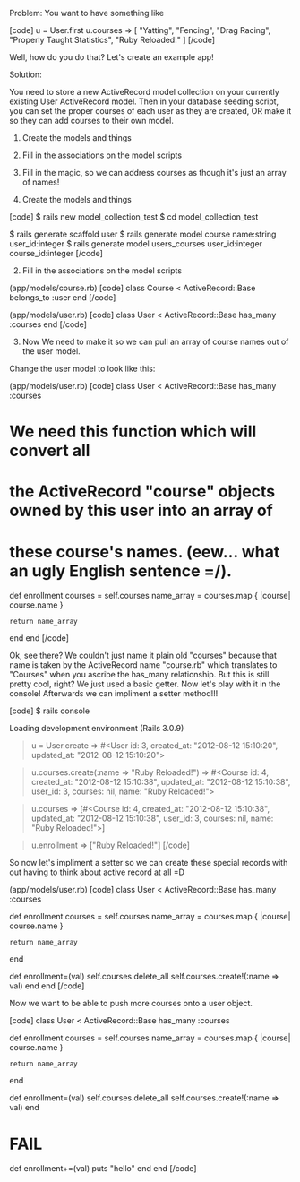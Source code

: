 
Problem:  You want to have something like

[code]
u = User.first
u.courses
=> [ "Yatting", "Fencing", "Drag Racing", "Properly Taught Statistics", "Ruby Reloaded!" ]
[/code]

Well, how do you do that?  Let's create an example app!


Solution:

You need to store a new ActiveRecord model collection on your currently existing User ActiveRecord model.  Then in your database seeding script, you can set the proper courses of each user as they are created, OR make it so they can add courses to their own model.  

1)  Create the models and things
2)  Fill in the associations on the model scripts
3)  Fill in the magic, so we can address courses as though it's just an array of names!


1)  Create the models and things

[code]
$  rails new model_collection_test
$  cd model_collection_test

$  rails generate scaffold user
$  rails generate model course name:string user_id:integer
$  rails generate model users_courses user_id:integer course_id:integer
[/code]



2)  Fill in the associations on the model scripts

(app/models/course.rb)
[code]
class Course < ActiveRecord::Base
  belongs_to :user
end
[/code]

(app/models/user.rb)
[code]
class User < ActiveRecord::Base
  has_many :courses
end
[/code]


3)  Now We need to make it so we can pull an array of course names out of the user model.  

Change the user model to look like this:

(app/models/user.rb)
[code]
class User < ActiveRecord::Base
  has_many :courses
  
  # We need this function which will convert all 
  # the ActiveRecord "course" objects owned by this user into an array of 
  # these course's names.  (eew... what an ugly English sentence =/).  
  def enrollment
    courses = self.courses
    name_array = courses.map { |course| course.name }
    
    return name_array
  end
end
[/code]

Ok, see there?  We couldn't just name it plain old "courses" because that name is taken by the ActiveRecord name "course.rb" which translates to "Courses" when you ascribe the has_many relationship.  But this is still pretty cool, right?  We just used a basic getter.  Now let's play with it in the console!  Afterwards we can impliment a setter method!!!

[code]
$  rails console

Loading development environment (Rails 3.0.9)

> u = User.create
 => #<User id: 3, created_at: "2012-08-12 15:10:20", updated_at: "2012-08-12 15:10:20">

> u.courses.create(:name => "Ruby Reloaded!")
 => #<Course id: 4, created_at: "2012-08-12 15:10:38", updated_at: "2012-08-12 15:10:38", user_id: 3, courses: nil, name: "Ruby Reloaded!">

> u.courses
 => [#<Course id: 4, created_at: "2012-08-12 15:10:38", updated_at: "2012-08-12 15:10:38", user_id: 3, courses: nil, name: "Ruby Reloaded!">]

> u.enrollment
 => ["Ruby Reloaded!"]
[/code]



So now let's impliment a setter so we can create these special records with out having to think about active record at all =D

(app/models/user.rb)
[code]
class User < ActiveRecord::Base
  has_many :courses
  
  def enrollment
    courses = self.courses
    name_array = courses.map { |course| course.name }
    
    return name_array
  end
  
  def enrollment=(val)
    self.courses.delete_all
    self.courses.create!(:name => val)
  end
end
[/code]



Now we want to be able to push more courses onto a user object.  

[code]
class User < ActiveRecord::Base
  has_many :courses
  
  def enrollment
    courses = self.courses
    name_array = courses.map { |course| course.name }
    
    return name_array
  end
  
  def enrollment=(val)
    self.courses.delete_all
    self.courses.create!(:name => val)
  end
  
  # FAIL
  def enrollment+=(val)
    puts "hello"
  end
end
[/code]


